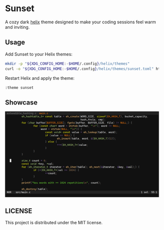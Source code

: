 # Sunset

A cozy dark [helix](https://helix-editor.com/) theme designed to make your coding sessions feel warm and inviting.

## Usage

Add Sunset to your Helix themes:

```sh
mkdir -p "${XDG_CONFIG_HOME:-$HOME/.config}/helix/themes"
curl -o "${XDG_CONFIG_HOME:-$HOME/.config}/helix/themes/sunset.toml" https://raw.githubusercontent.com/pithecantrope/sunset/main/sunset.toml
```

Restart Helix and apply the theme:

```
:theme sunset
```

## Showcase

![C](example.png)

## LICENSE

This project is distributed under the MIT license.
